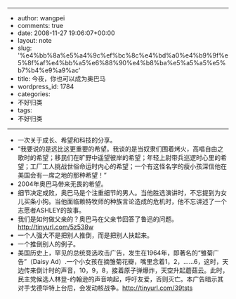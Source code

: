 - --
- author: wangpei
- comments: true
- date: 2008-11-27 19:06:07+00:00
- layout: note
- slug: '%e4%bb%8a%e5%a4%9c%ef%bc%8c%e4%bd%a0%e4%b9%9f%e5%8f%af%e4%bb%a5%e6%88%90%e4%b8%ba%e5%a5%a5%e5%b7%b4%e9%a9%ac'
- title: 今夜，你也可以成为奥巴马
- wordpress_id: 1784
- categories:
- 不好归类
- tags:
- 不好归类
- --
- 一次关于成长、希望和科技的分享。
- “我要说的是远比这更重要的希望。我谈的是当奴隶们围着烤火，高唱自由之歌时的希望；移民们在旷野中遥望彼岸的希望；年轻上尉带兵巡逻时心里的希望；工厂工人挑战世俗命运时内心的希望；一个有这怪名字的瘦小孩深信他在美国会有一席之地的那种希望！”
- 2004年奥巴马带来无畏的希望。
- 细节决定成败，奥巴马是个注重细节的男人。当他胜选演讲时，不忘提到为女儿买条小狗。当他面临赖特牧师的种族言论造成的危机时，他不忘讲述了一个志愿者ASHLEY的故事。
- 我们是如何做父亲的？奥巴马在父亲节回答了鲁迅的问题。http://tinyurl.com/5z538w
- 一个人强大不是把别人推倒，而是把别人扶起来。
- 一个推倒别人的例子。
- 美国历史上，罕见的总统竞选攻击广告，发生在1964年，即著名的“雏菊广告”（Daisy Ad）.一个小女孩在摘雏菊花瓣，嘴里念着1，2，……6，这时，天边传来倒计时的声音，10，9，8，接着原子弹爆炸，天空升起蘑菇云。此时，民主党候选人林登-约翰逊的声音响起，呼吁友爱，否则灭亡。本广告暗示其对手戈德华特上台后，会发动核战争。http://tinyurl.com/39tsts
